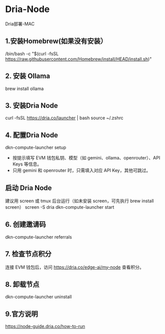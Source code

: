 # Dria-Node
Dria部署-MAC

## 1.安装Homebrew(如果没有安装）
/bin/bash -c "$(curl -fsSL https://raw.githubusercontent.com/Homebrew/install/HEAD/install.sh)"

## 2. 安装 Ollama
brew install ollama

## 3. 安装Dria Node
curl -fsSL https://dria.co/launcher | bash
source ~/.zshrc

## 4. 配置Dria Node
dkn-compute-launcher setup
* 按提示填写 EVM 钱包私钥、模型（如 gemini、ollama、openrouter）、API Keys 等信息。
* 只用 gemini 和 openrouter 时，只需填入对应 API Key，其他可跳过。

## 启动 Dria Node 
建议用 screen 或 tmux 后台运行（如未安装 screen，可先执行 brew install screen）
screen -S dria
dkn-compute-launcher start

## 6. 创建邀请码
dkn-compute-launcher referrals

## 7. 检查节点积分
连接 EVM 钱包后，访问 https://dria.co/edge-ai/my-node 查看积分。

## 8. 卸载节点
dkn-compute-launcher uninstall

## 9.官方说明
https://node-guide.dria.co/how-to-run
